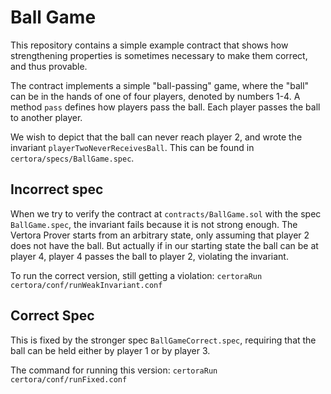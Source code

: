 # Ball Game

This repository contains a simple example contract that shows how strengthening
properties is sometimes necessary to make them correct, and thus provable.

The contract implements a simple "ball-passing" game, where the "ball" can be in the
hands of one of four players, denoted by numbers 1-4.
A method `pass` defines how players pass the ball. Each player passes the ball to another player.

We wish to depict that the ball can never reach player 2, and wrote the invariant `playerTwoNeverReceivesBall`. This can be found in `certora/specs/BallGame.spec`.

## Incorrect spec

When we try to verify the contract at `contracts/BallGame.sol` with the spec `BallGame.spec`, the invariant fails because it is not strong enough. 
The Vertora Prover starts from an arbitrary state, only assuming that player 2 does not have the ball.
But actually if in our starting state the ball can be at player 4, player 4 passes the ball to player 2, violating the invariant.

To run the correct version, still getting a violation:
```certoraRun certora/conf/runWeakInvariant.conf```

## Correct Spec

This is fixed by the stronger spec `BallGameCorrect.spec`, requiring that the ball can be held either by player 1 or by player 3.

The command for running this version:
```certoraRun certora/conf/runFixed.conf```




